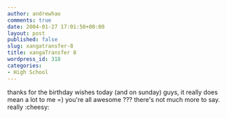 ```yaml
---
author: andrewhao
comments: true
date: 2004-01-27 17:01:50+00:00
layout: post
published: false
slug: xangatransfer-8
title: xangaTransfer 8
wordpress_id: 318
categories:
- High School
---
```


thanks for the birthday wishes today (and on sunday) guys, it really does mean a lot to me =) you're all awesome ??? there's not much more to say. really  :cheesy: 
